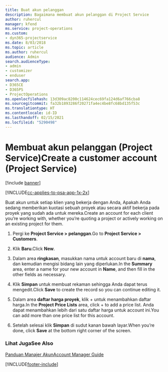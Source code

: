 ```yaml
---
title: Buat akun pelanggan
description: Bagaimana membuat akun pelanggan di Project Service
author: ruhercul
manager: kfend
ms.service: project-operations
ms.custom:
- dyn365-projectservice
ms.date: 8/03/2018
ms.topic: article
ms.author: ruhercul
audience: Admin
search.audienceType:
- admin
- customizer
- enduser
search.app:
- D365CE
- D365PS
- ProjectOperations
ms.openlocfilehash: 13d309ac8200c114624cec69fa124d6af766cba8
ms.sourcegitcommit: fa32b1893286f20271fa4ec4be8fc68bd135f53c
ms.translationtype: HT
ms.contentlocale: id-ID
ms.lasthandoff: 02/15/2021
ms.locfileid: "5290498"
---
```

# <a name="create-a-customer-account-project-service"></a><span data-ttu-id="c9a53-103">Membuat akun pelanggan (Project Service)</span><span class="sxs-lookup"><span data-stu-id="c9a53-103">Create a customer account (Project Service)</span></span>

[!include [banner](../includes/psa-now-project-operations.md)]

[!INCLUDE[cc-applies-to-psa-app-1x-2x](../includes/cc-applies-to-psa-app-1x-2x.md)]

<span data-ttu-id="c9a53-104">Buat akun untuk setiap klien yang bekerja dengan Anda, Apakah Anda sedang memberikan kuotasi sebuah proyek atau secara aktif bekerja pada proyek yang sudah ada untuk mereka.</span><span class="sxs-lookup"><span data-stu-id="c9a53-104">Create an account for each client you’re working with, whether you’re quoting a project or actively working on an existing project for them.</span></span>  
  
1.  <span data-ttu-id="c9a53-105">Pergi ke **Project Service > pelanggan**.</span><span class="sxs-lookup"><span data-stu-id="c9a53-105">Go to **Project Service > Customers**.</span></span>  
  
2.  <span data-ttu-id="c9a53-106">Klik **Baru**.</span><span class="sxs-lookup"><span data-stu-id="c9a53-106">Click **New**.</span></span>  
  
3.  <span data-ttu-id="c9a53-107">Dalam area **ringkasan**, masukkan nama untuk account baru di **nama**, dan kemudian mengisi bidang lain yang diperlukan.</span><span class="sxs-lookup"><span data-stu-id="c9a53-107">In the **Summary** area, enter a name for your new account in **Name**, and then fill in the other fields as necessary.</span></span>  
  
4.  <span data-ttu-id="c9a53-108">Klik **Simpan** untuk membuat rekaman sehingga Anda dapat terus mengedit.</span><span class="sxs-lookup"><span data-stu-id="c9a53-108">Click **Save** to create the record so you can continue editing it.</span></span>  
  
5.  <span data-ttu-id="c9a53-109">Dalam area **daftar harga proyek**, klik + untuk menambahkan daftar harga.</span><span class="sxs-lookup"><span data-stu-id="c9a53-109">In the **Project Price Lists** area, click + to add a price list.</span></span> <span data-ttu-id="c9a53-110">Anda dapat menambahkan lebih dari satu daftar harga untuk account ini.</span><span class="sxs-lookup"><span data-stu-id="c9a53-110">You can add more than one price list for this account.</span></span>  
  
6.  <span data-ttu-id="c9a53-111">Setelah selesai klik **Simpan** di sudut kanan bawah layar.</span><span class="sxs-lookup"><span data-stu-id="c9a53-111">When you’re done, click **Save** at the bottom right corner of the screen.</span></span>  
  
### <a name="see-also"></a><span data-ttu-id="c9a53-112">Lihat Juga</span><span class="sxs-lookup"><span data-stu-id="c9a53-112">See Also</span></span>  
 [<span data-ttu-id="c9a53-113">Panduan Manajer Akun</span><span class="sxs-lookup"><span data-stu-id="c9a53-113">Account Manager Guide</span></span>](../psa/account-manager-guide.md)


[!INCLUDE[footer-include](../includes/footer-banner.md)]